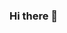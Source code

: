 ### Hi there 👋

<!--
**dmetzler1988/dmetzler1988** is a ✨ _special_ ✨ repository because its `README.md` (this file) appears on your GitHub profile.

Here are some ideas to get you started:

- 🔭 I’m currently working on ...
- 🌱 I’m currently learning ...
- 👯 I’m looking to collaborate on ...
- 🤔 I’m looking for help with ...
- 💬 Ask me about ...
- 📫 How to reach me: ...
- 😄 Pronouns: ...
- ⚡ Fun fact: ...

Examples:
- https://github.com/abhisheknaiidu/awesome-github-profile-readme
- https://github.com/kautukkundan/Awesome-Profile-README-templates
-->

<!--
```php
<?php

namespace DanielMetzler;

class About extends Me
{
    public function getCurrentWorkplace(): array
    {
        return [
            'workplace' => [
                'company' => 'Cyberlink AG',
                'position' => 'Software Engineer',
                'since' => 'April 2020'
            ]
        ];
    }

    public function getDailyKnowledge(): array
    {
        return [
            Php::class,
            Docker::class,
            Kubernetes::class,
            Microservice::class,
            Laminas::class,
            Mezzio::class,
            RestApi::class,
            Doctrine::class,
            MySql::class,
            RabbitMq:class,
            GitHub::class,
            GitHubActions::class,
            GitLab::class,
            GitLabCiCd::class,
        ];
    }

    public function getFutureGoal(): string
    {
        return 'To contribute to open source.';
    }
    
    public function getMainKnowledge(): array
    {
        return [
            'FrontendKnowledge' => $this->getFrontEndKnowledge(),
            'BackendKnowledge' => $this->getBackEndKnowledge(),
            'AdministrationKnowledge' => $this->getAdministrationKnowledge(),
            'OtherKnowledge' => $this->getOtherKnowledge(),
        ];
    }
    
    private function getFrontEndKnowledge(){}
    private function getBackEndKnowledge(){}
    private function getAdministrationKnowledge(){}
    private function getOtherKnowledge(){}
}
```
-->
